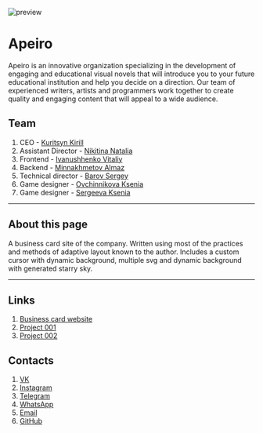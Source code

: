![preview](https://ivanvit.ru/static/apeiro.jpg)
# Apeiro

Apeiro is an innovative organization specializing in the development of engaging and educational visual novels that will introduce you to your future educational institution and help you decide on a direction. Our team of experienced writers, artists and programmers work together to create quality and engaging content that will appeal to a wide audience.

## Team
1. CEO - [Kuritsyn Kirill]()
2. Assistant Director - [Nikitina Natalia]()
3. Frontend - [Ivanushhenko Vitaliy](mailto:develope@ivanvit.ru)
4. Backend - [Minnakhmetov Almaz](mailto:mastera4ek2017@gmail.com)
5. Technical director - [Barov Sergey]()
6. Game designer - [Ovchinnikova Ksenia]()
7. Game designer - [Sergeeva Ksenia]()

---

## About this page

A business card site of the company. Written using most of the practices and methods of adaptive layout known to the author. Includes a custom cursor with dynamic background, multiple svg and dynamic background with generated starry sky.

---

## Links
1. [Business card website](https://apeirocomp.ru)
2. [Project 001](https://dev.apeirocomp.ru)
3. [Project 002](http://dnk.ivanvit.ru)

## Contacts
1. [VK](https://m.vk.com/apeiroclub)
2. [Instagram](https://instagram.com/apeirocomp)
3. [Telegram](https://t.me/VechnyZid)
4. [WhatsApp](https://api.whatsapp.com/send?phone=79274977433)
5. [Email](mailto:apeiro_seller@apeirocomp.ru)
6. [GitHub](https://github.com)
